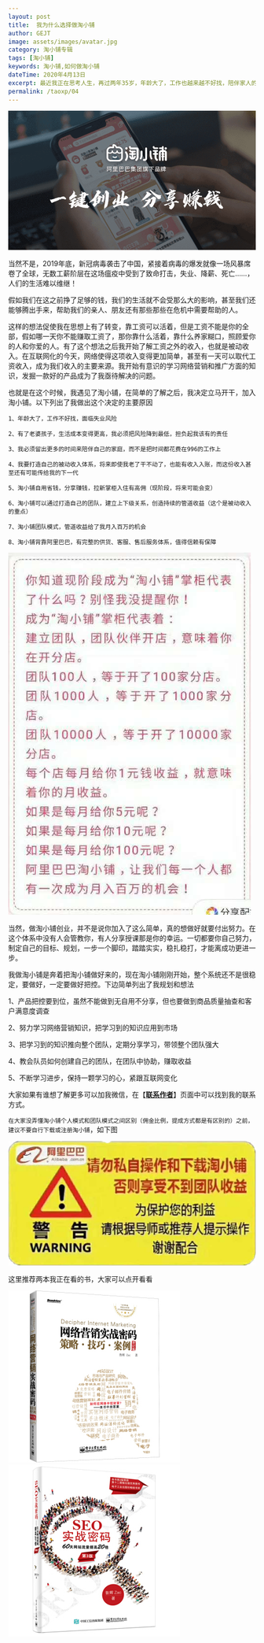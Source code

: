 ```yaml
---
layout: post
title:  我为什么选择做淘小铺
author: GEJT
image: assets/images/avatar.jpg
category: 淘小铺专辑
tags: [淘小铺]
keywords: 淘小铺,如何做淘小铺
dateTime: 2020年4月13日
excerpt: 最近我正在思考人生，再过两年35岁，年龄大了，工作也越来越不好找，陪伴家人的时间也越来越少，感觉自己的人生很是失败！我要做出改变，以前老一辈灌输给我们的思想好好上学，等毕业了找个好工作，然后呢？你的人生就这样了？一直工作到老？
permalink: /taoxp/04
---
```


<a href="https://market.m.taobao.com/apps/abs/10/574/52psv?psId=2344150&spm=a21bo.2017.201855.1.5af911d9HL9mev" target="_blank"><img src="/img/taoxp.png"/></a>

当然不是，2019年底，新冠病毒袭击了中国，紧接着病毒的爆发就像一场风暴席卷了全球，无数工薪阶层在这场瘟疫中受到了致命打击，失业、降薪、死亡……，人们的生活难以维继！

假如我们在这之前挣了足够的钱，我们的生活就不会受那么大的影响，甚至我们还能够腾出手来，帮助我们的亲人、朋友还有那些那些在危机中需要帮助的人。

这样的想法促使我在思想上有了转变，靠工资可以活着，但是工资不能是你的全部，假如哪一天你不能赚取工资了，那你靠什么活着，靠什么养家糊口，照顾爱你的人和你爱的人。有了这个想法之后我开始了解工资之外的收入，也就是被动收入。在互联网化的今天，网络使得这项收入变得更加简单，甚至有一天可以取代工资收入，成为我们收入的主要来源。我开始有意识的学习网络营销和推广方面的知识，发掘一款好的产品成为了我亟待解决的问题。

也就是在这个时候，我遇见了淘小铺，在简单的了解之后，我决定立马开干，加入淘小铺。以下列出了我做出这个决定的主要原因

`1、年龄大了，工作不好找，面临失业风险`

`2、有了老婆孩子，生活成本变得更高，我必须把风险降到最低，担负起我该有的责任`

`3、我必须留出更多的时间来陪伴自己的家庭，而不是把时间都花费在996的工作上`

`4、我要打造自己的被动收入体系，将来即使我老了干不动了，也能有收入入账，而这份收入甚至还有可能传给我的下一代`

`5、淘小铺自用省钱，分享赚钱，拉新掌柜入住有高佣（现阶段，将来可能会变）`

`6、淘小铺可以通过打造自己的团队，建立上下级关系，创造持续的管道收益（这个是被动收入的重点）`

`7、淘小铺团队模式，管道收益给了我月入百万的机会`

`8、淘小铺背靠阿里巴巴，有完整的供货、客服、售后服务体系，值得信赖有保障`

![](/img/taoxp-fl.jpg)

当然，做淘小铺创业，并不是说你加入了这么简单，真的想做好就要付出努力。在这个体系中没有人会管教你，有人分享授课那是你的幸运。一切都要你自己努力，制定自己的目标、规划，一步一个脚印，踏踏实实，稳扎稳打，才能离成功更进一步。

我做淘小铺是奔着把淘小铺做好来的，现在淘小铺刚刚开始，整个系统还不是很稳定，要做好，一定要做好把控。下边简单列出了我规划和想法

1、产品把控要到位，虽然不能做到无自用不分享，但也要做到商品质量抽查和客户满意度调查

2、努力学习网络营销知识，把学习到的知识应用到市场

3、把学习到的知识推向整个团队，定期分享学习，带领整个团队强大

4、教会队员如何创建自己的团队，在团队中协助，赚取收益

5、不断学习进步，保持一颗学习的心，紧跟互联网变化


大家如果有谁想了解更多可以加我微信，在【**[联系作者](/contact.html)**】页面中可以找到我的联系方式。

`在大家没弄懂淘小铺个人模式和团队模式之间区别（佣金比例，提成方式都是有区别的）之前，建议不要自行下载或注册淘小铺`，如下图

![](/img/taoxp-warning.jpg)

这里推荐两本我正在看的书，大家可以点开看看
<div class="row">
	<div class="col-xs-6">
	<a href="https://union-click.jd.com/jdc?e=&p=AyIGZRprFQIRBFQTWhcyVlgNRQQlW1dCFFlQCxxKQgFHREkdSVJKSQVJHFRXFk9FUlpGQUpLCVBaTFhbXQtWVmpSWRtbFgETD1QZa2h5d2MwfEVDYXRXV1ofF0loVSNrGkMOHjdUK1sUAxMEVR5ZHQYiN1Uca0NsEgZUGloUBxICVitaJQIWDlIdUxcHGgBRE14lBRIOZU0PTlpXVwsrayUBIjdlG2sWMlBpVR8JQQQUBgZPCxVVF1MBSVMTVRdVBx0MRgsQBgZOWB0yEAZUH1I%3D" target="_blank"><img src="/img/wlyxsz.jpg"/></a>
	</div>
	<div class="col-xs-6">
	<a href="https://union-click.jd.com/jdc?e=&p=AyIGZRprFQIUBVAeWBEyVlgNRQQlW1dCFFlQCxxKQgFHREkdSVJKSQVJHFRXFk9FUlpGQUpLCVBaTFhbXQtWVmpSWRtbEwAXAlYfa0xBaFs3YSBQZ3V1EkZeYAdacSZbBWUOHjdUK1sUAxMEVR5ZHQYiN1Uca0NsEgZUGloUBxICVitaJQIWDlIdUxcEGw5UGlIlBRIOZU0PTlpXVwsrayUBIjdlG2sWMlBpBU9dQlZFVABMXxQDFwBcHQhFAxBTBkgLRVVFBVJJWxUyEAZUH1I%3D" target="_blank"><img src="/img/seosz.jpg"/></a>
	</div>
</div>


